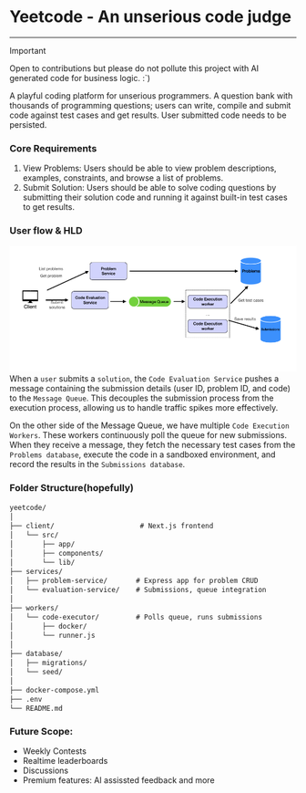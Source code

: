 # Yeetcode - An unserious code judge
---

> [!IMPORTANT]
> Open to contributions but please do not pollute this project with AI generated code for business logic. :`)

A playful coding platform for unserious programmers.
A question bank with thousands of programming questions; users can write, compile and submit code against test cases and get results. User submitted code needs to be persisted.

### Core Requirements

1. View Problems: Users should be able to view problem descriptions, examples, constraints, and browse a list of problems.
2. Submit Solution: Users should be able to solve coding questions by submitting their solution code and running it against built-in test cases to get results.

### User flow & HLD

![Architecture Diagram](image.png)
When a `user` submits a `solution`, the `Code Evaluation Service` pushes a message containing the submission details (user ID, problem ID, and code) to the `Message Queue`. This decouples the submission process from the execution process, allowing us to handle traffic spikes more effectively.

On the other side of the Message Queue, we have multiple `Code Execution Workers`. These workers continuously poll the queue for new submissions. When they receive a message, they fetch the necessary test cases from the `Problems database`, execute the code in a sandboxed environment, and record the results in the `Submissions database`.

### Folder Structure(hopefully)

    yeetcode/
    │
    ├── client/                     # Next.js frontend
    │   └── src/
    │       ├── app/
    │       ├── components/
    │       └── lib/
    ├── services/
    │   ├── problem-service/       # Express app for problem CRUD
    │   └── evaluation-service/    # Submissions, queue integration
    │
    ├── workers/
    │   └── code-executor/         # Polls queue, runs submissions
    │       ├── docker/
    │       └── runner.js
    │
    ├── database/
    │   ├── migrations/
    │   └── seed/
    │
    ├── docker-compose.yml
    ├── .env
    └── README.md

### Future Scope:

- Weekly Contests
- Realtime leaderboards
- Discussions
- Premium features: AI assissted feedback and more

